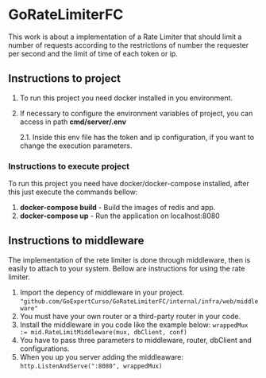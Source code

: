 # GoRateLimiterFC
This work is about a implementation of a Rate Limiter that should limit a number of requests according to the restrictions of number the requester per second and the limit of time of each token or ip.

## Instructions to project

1. To run this project you need docker installed in you environment.
2. If necessary to configure the environment variables of project, you can access in path **cmd/server/.env**
   
   2.1. Inside this env file has the token and ip configuration, if you want to change the execution parameters.

### Instructions to execute project

To run this project you need have docker/docker-compose installed, after this just execute the commands bellow:

1. **docker-compose build** - Build the images of redis and app.
2. **docker-compose up** - Run the application on localhost:8080

## Instructions to middleware

The implementation of the rete limiter is done through middleware, then is easily to attach to your system. Bellow are instructions for
using the rate limiter.

1. Import the depency of middleware in your project.
  `"github.com/GoExpertCurso/GoRateLimiterFC/internal/infra/web/middleware" `
2. You must have your own router or a third-party router in your code.
3. Install the middleware in you code like the example below:
   ` wrappedMux := mid.RateLimitMiddleware(mux, dbClient, conf) `
4. You have to pass three parameters to middleware, router, dbClient and configurations.
5. When you up you server adding the middleaware:
   ` http.ListenAndServe(":8080", wrappedMux) `
